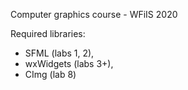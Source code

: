 Computer graphics course - WFiIS 2020

Required libraries:
- SFML (labs 1, 2),
- wxWidgets (labs 3+),
- CImg (lab 8)